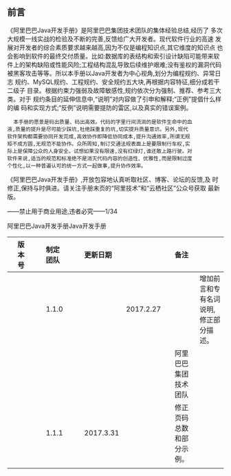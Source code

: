 ## 前言



《阿里巴巴Java开发手册》是阿里巴巴集团技术团队的集体经验总结,经历了 多次大规模一线实战的检验及不断的完善,反馈给广大开发者。现代软件行业的高速 发展对开发者的综合素质要求越来越高,因为不仅是编程知识点,其它维度的知识点 也会影响到软件的最终交付质量。比如:数据库的表结构和索引设计缺陷可能带来软 件上的架构缺陷或性能风险;工程结构混乱导致后续维护艰难;没有鉴权的漏洞代码 被黑客攻击等等。所以本手册以Java开发者为中心视角,划分为编程规约、异常日志 规约、MySQL规约、工程规约、安全规约五大块,再根据内容特征,细分成若干二级子 目录。根据约束力强弱及故障敏感性,规约依次分为强制、推荐、参考三大类。对于 规约条目的延伸信息中,“说明”对内容做了引申和解释;“正例”提倡什么样的编 码和实现方式;“反例”说明需要提防的雷区,以及真实的错误案例。

```
  本手册的愿景是码出质量、码出高效。代码的字里行间流淌的是软件生命中的血
液,质量的提升是尽可能少踩坑,杜绝踩重复的坑,切实提升质量意识。另外,现代
软件架构都需要协同开发完成,高效协作即降低协同成本,提升沟通效率,所谓无规
矩不成方圆,无规范不能协作。众所周知,制订交通法规表面上是要限制行车权,实
际上是保障公众的人身安全。试想如果没有限速,没有红绿灯,谁还敢上路行驶。对
软件来说,适当的规范和标准绝不是消灭代码内容的创造性、优雅性,而是限制过度
个性化,以一种普遍认可的统一方式一起做事,提升协作效率。
```

《阿里巴巴Java开发手册》,开放包容地认真听取社区、博客、论坛的反馈,及 时修正,保持与时俱进。请关注手册末页的“阿里技术”和“云栖社区”公众号获取 最新版。

——禁止用于商业用途,违者必究——1/34

阿里巴巴Java开发手册Java开发手册

|  | 版本号 |  |  | 制定团队 |  |  | 更新日期 |  |  | 备注 |  |
| :--- | :--- | :--- | :--- | :--- | :--- | :--- | :--- | :--- | :--- | :--- | :--- |
|  |  |  |  | 1.1.0 |  |  |  | 2017.2.27 |  |  | 增加前言和专有名词说明,修正部分描述。 |
|  |  |  |  |  |  |  |  |  |  | 阿里巴巴集团技术团队 |  |
|  |  |  |  | 1.1.1 |  |  | 2017.3.31 |  |  | 修正页码总数和部分示例。 |  |
|  |  |  |  |  |  |  |  |  |  |  |  |



